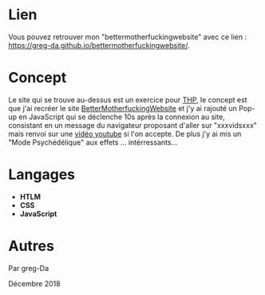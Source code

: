 # Lien
Vous pouvez retrouver mon "bettermotherfuckingwebsite" avec ce lien : https://greg-da.github.io/bettermotherfuckingwebsite/.

# Concept
Le site qui se trouve au-dessus est un exercice pour [THP](https://www.thehackingproject.org/),
le concept est que j'ai recréer le site [BetterMotherfuckingWebsite](http://bettermotherfuckingwebsite.com/) et j'y ai rajouté un Pop-up en JavaScript qui se déclenche 10s après la connexion au site, consistant en un message du navigateur proposant d'aller sur "xxxvidsxxx" mais renvoi sur une [vidéo youtube](https://www.youtube.com/watch?v=dQw4w9WgXcQ) si l'on accepte.
De plus j'y ai mis un "Mode Psychédélique" aux effets ... intérressants...
# Langages
- **HTLM**
- **CSS**
- **JavaScript**

# Autres
Par greg-Da 

Décembre 2018
